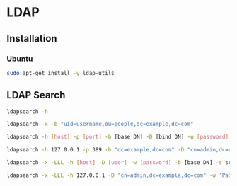 # LDAP

## Installation

### Ubuntu

```sh
sudo apt-get install -y ldap-utils
```

## LDAP Search

```sh
ldapsearch -h
```

```sh
ldapsearch -x -b "uid=username,ou=people,dc=example,dc=com"
```

```sh
ldapsearch -h [host] -p [port] -b [base DN] -D [bind DN] -w [password]
```

```sh
ldapsearch -h 127.0.0.1 -p 389 -b "dc=example,dc=com" -D "cn=admin,dc=example,dc=com" -w 'Pa$$w0rd!'
```

```sh
ldapsearch -x -LLL -h [host] -D [user] -w [password] -b [base DN] -s sub "([filter])" [attribute list]
````

```sh
ldapsearch -x -LLL -h 127.0.0.1 -D "cn=admin,dc=example,dc=com" -w 'Pa$$w0rd!' -b "dc=example,dc=com" -s sub "(objectClass=person)" givenName
```
